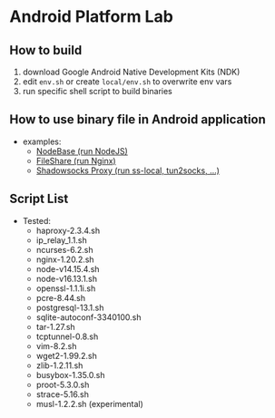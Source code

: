 # Android Platform Lab

## How to build

1. download Google Android Native Development Kits (NDK)
3. edit `env.sh` or create `local/env.sh` to overwrite env vars
4. run specific shell script to build binaries

## How to use binary file in Android application

- examples:
   - [NodeBase (run NodeJS)](https://github.com/dna2github/nodeBase)
   - [FileShare (run Nginx)](https://github.com/dna2github/dna2mtgol/blob/master/fileShare)
   - [Shadowsocks Proxy (run ss-local, tun2socks, ...)](https://github.com/shadowsocks/shadowsocks-android)

## Script List

- Tested:
   - haproxy-2.3.4.sh
   - ip\_relay\_1.1.sh
   - ncurses-6.2.sh
   - nginx-1.20.2.sh
   - node-v14.15.4.sh
   - node-v16.13.1.sh
   - openssl-1.1.1i.sh
   - pcre-8.44.sh
   - postgresql-13.1.sh
   - sqlite-autoconf-3340100.sh
   - tar-1.27.sh
   - tcptunnel-0.8.sh
   - vim-8.2.sh
   - wget2-1.99.2.sh
   - zlib-1.2.11.sh
   - busybox-1.35.0.sh
   - proot-5.3.0.sh
   - strace-5.16.sh
   - musl-1.2.2.sh (experimental)

